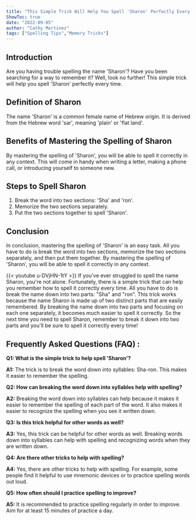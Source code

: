 ```yaml
---
title: "This Simple Trick Will Help You Spell 'Sharon' Perfectly Every Time!"
ShowToc: true 
date: "2022-09-05"
author: "Cathy Martinez" 
tags: ["Spelling Tips","Memory Tricks"]
---
```

## Introduction

Are you having trouble spelling the name 'Sharon'? Have you been searching for a way to remember it? Well, look no further! This simple trick will help you spell 'Sharon' perfectly every time.

## Definition of Sharon

The name 'Sharon' is a common female name of Hebrew origin. It is derived from the Hebrew word 'sar', meaning 'plain' or 'flat land'.

## Benefits of Mastering the Spelling of Sharon

By mastering the spelling of 'Sharon', you will be able to spell it correctly in any context. This will come in handy when writing a letter, making a phone call, or introducing yourself to someone new.

## Steps to Spell Sharon

1. Break the word into two sections: 'Sha' and 'ron'.
2. Memorize the two sections separately.
3. Put the two sections together to spell 'Sharon'.

## Conclusion

In conclusion, mastering the spelling of 'Sharon' is an easy task. All you have to do is break the word into two sections, memorize the two sections separately, and then put them together. By mastering the spelling of 'Sharon', you will be able to spell it correctly in any context.

{{< youtube u-DVjHN-1tY >}} 
If you've ever struggled to spell the name Sharon, you're not alone. Fortunately, there is a simple trick that can help you remember how to spell it correctly every time. All you have to do is break the name down into two parts: "Sha" and "ron". This trick works because the name Sharon is made up of two distinct parts that are easily remembered. By breaking the name down into two parts and focusing on each one separately, it becomes much easier to spell it correctly. So the next time you need to spell Sharon, remember to break it down into two parts and you'll be sure to spell it correctly every time!

## Frequently Asked Questions (FAQ) :
**Q1: What is the simple trick to help spell 'Sharon'?**

**A1:** The trick is to break the word down into syllables: Sha-ron. This makes it easier to remember the spelling.

**Q2: How can breaking the word down into syllables help with spelling?**

**A2:** Breaking the word down into syllables can help because it makes it easier to remember the spelling of each part of the word. It also makes it easier to recognize the spelling when you see it written down.

**Q3: Is this trick helpful for other words as well?**

**A3:** Yes, this trick can be helpful for other words as well. Breaking words down into syllables can help with spelling and recognizing words when they are written down.

**Q4: Are there other tricks to help with spelling?**

**A4:** Yes, there are other tricks to help with spelling. For example, some people find it helpful to use mnemonic devices or to practice spelling words out loud.

**Q5: How often should I practice spelling to improve?**

**A5:** It is recommended to practice spelling regularly in order to improve. Aim for at least 15 minutes of practice a day.





